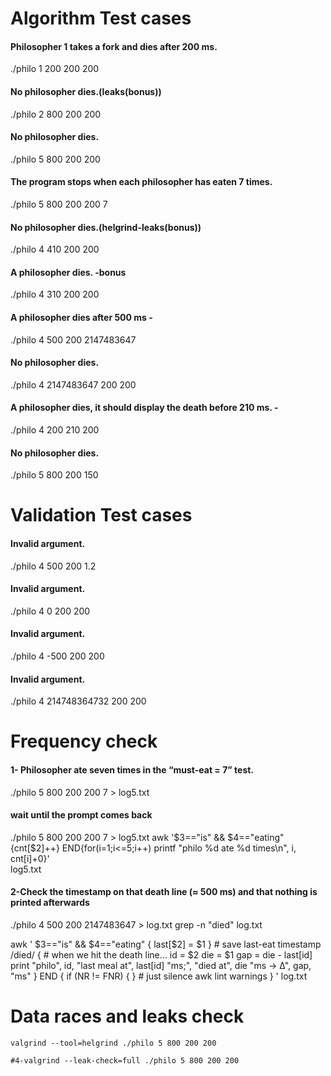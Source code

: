 # Algorithm Test cases

#### Philosopher 1 takes a fork and dies after 200 ms.

./philo 1 200 200 200

#### No philosopher dies.(leaks(bonus))

./philo 2 800 200 200

#### No philosopher dies.

./philo 5 800 200 200

#### The program stops when each philosopher has eaten 7 times.

./philo 5 800 200 200 7

#### No philosopher dies.(helgrind-leaks(bonus))

./philo 4 410 200 200

#### A philosopher dies. -bonus

./philo 4 310 200 200

#### A philosopher dies after 500 ms -

./philo 4 500 200 2147483647

#### No philosopher dies.

./philo 4 2147483647 200 200

#### A philosopher dies, it should display the death before 210 ms. -

./philo 4 200 210 200

#### No philosopher dies.

./philo 5 800 200 150

# Validation Test cases

#### Invalid argument.

./philo 4 500 200 1.2

#### Invalid argument.

./philo 4 0 200 200

#### Invalid argument.

./philo 4 -500 200 200

#### Invalid argument.

./philo 4 214748364732 200 200

# Frequency check

#### 1- Philosopher ate seven times in the “must-eat = 7” test.

./philo 5 800 200 200 7 > log5.txt

#### wait until the prompt comes back

./philo 5 800 200 200 7 > log5.txt
awk '$3=="is" && $4=="eating" {cnt[$2]++}
END{for(i=1;i<=5;i++) printf "philo %d ate %d times\n", i, cnt[i]+0}' \
 log5.txt

#### 2-Check the timestamp on that death line (≈ 500 ms) and that nothing is printed afterwards

./philo 4 500 200 2147483647 > log.txt
grep -n "died" log.txt

awk '
$3=="is" && $4=="eating" { last[$2] = $1 } # save last-eat timestamp
/died/ { # when we hit the death line…
id = $2
die = $1
gap = die - last[id]
print "philo", id, "last meal at", last[id] "ms;",
"died at", die "ms → Δ", gap, "ms"
}
END {
if (NR != FNR) { } # just silence awk lint warnings
}
' log.txt

# Data races and leaks check

```
valgrind --tool=helgrind ./philo 5 800 200 200
```

```
#4-valgrind --leak-check=full ./philo 5 800 200 200
```
